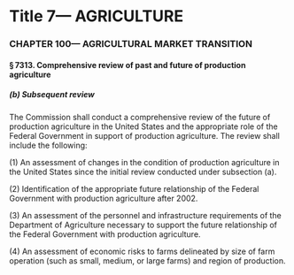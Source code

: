 
# Title 7— AGRICULTURE
### CHAPTER 100— AGRICULTURAL MARKET TRANSITION
#### § 7313. Comprehensive review of past and future of production agriculture
##### (b) Subsequent review

The Commission shall conduct a comprehensive review of the future of production agriculture in the United States and the appropriate role of the Federal Government in support of production agriculture. The review shall include the following:

(1) An assessment of changes in the condition of production agriculture in the United States since the initial review conducted under subsection (a).

(2) Identification of the appropriate future relationship of the Federal Government with production agriculture after 2002.

(3) An assessment of the personnel and infrastructure requirements of the Department of Agriculture necessary to support the future relationship of the Federal Government with production agriculture.

(4) An assessment of economic risks to farms delineated by size of farm operation (such as small, medium, or large farms) and region of production.
